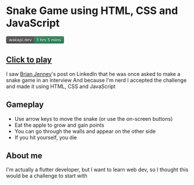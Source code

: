 # Snake Game using HTML, CSS and JavaScript

![wakapi.dev: total code time: 3 hrs 5 mins](docs/wakapi.png)

## [Click to play](https://codepen.io/andrew-bekhiet/pen/GRadyPQ)

I saw [Brian Jenney](https://www.linkedin.com/in/brianjenney?miniProfileUrn=urn%3Ali%3Afsd_profile%3AACoAAAFO8pgBDJ7LO5N9gsUNKsIaMRKhyR2HqK4&lipi=urn%3Ali%3Apage%3Ad_flagship3_detail_base%3BZQcK0UFET%2BOKscuoXmhMbw%3D%3D)'s post on LinkedIn that he was once asked to make a snake game in an interview
And because I'm nerd I accepted the challenge and made it using HTML, CSS and JavaScript

## Gameplay

- Use arrow keys to move the snake (or use the on-screen buttons)
- Eat the apple to grow and gain points
- You can go through the walls and appear on the other side
- If you hit yourself, you die

## About me

I'm actually a flutter developer, but I want to learn web dev, so I thought this would be a challenge to start with
